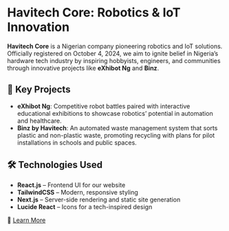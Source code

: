 # Havitech Core: Robotics & IoT Innovation

**Havitech Core** is a Nigerian company pioneering robotics and IoT solutions. Officially registered on October 4, 2024, we aim to ignite belief in Nigeria’s hardware tech industry by inspiring hobbyists, engineers, and communities through innovative projects like **eXhibot Ng** and **Binz**.

## 🚀 Key Projects
- **eXhibot Ng**: Competitive robot battles paired with interactive educational exhibitions to showcase robotics’ potential in automation and healthcare.
- **Binz by Havitech**: An automated waste management system that sorts plastic and non-plastic waste, promoting recycling with plans for pilot installations in schools and public spaces.

## 🛠 Technologies Used
- **React.js** – Frontend UI for our website
- **TailwindCSS** – Modern, responsive styling
- **Next.js** – Server-side rendering and static site generation
- **Lucide React** – Icons for a tech-inspired design

🔹 [Learn More](https://www.linkedin.com/company/havitech-core)